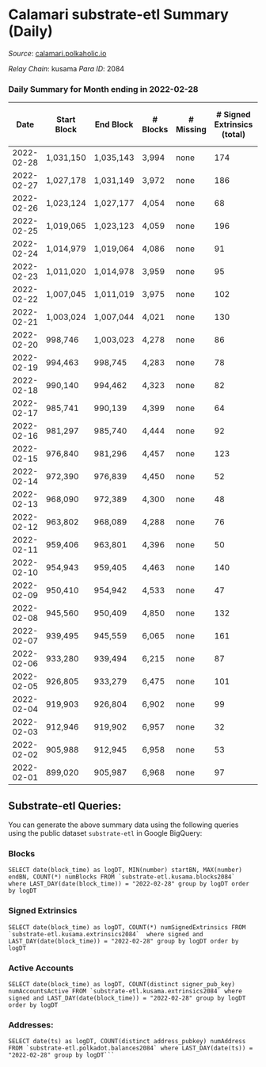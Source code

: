 # Calamari substrate-etl Summary (Daily)

_Source_: [calamari.polkaholic.io](https://calamari.polkaholic.io)

*Relay Chain*: kusama
*Para ID*: 2084



### Daily Summary for Month ending in 2022-02-28


| Date | Start Block | End Block | # Blocks | # Missing | # Signed Extrinsics (total) | # Active Accounts | # Addresses with Balances | # Events | # Transfers | # XCM Transfers In | # XCM Transfers Out |
| ---- | ----------- | --------- | -------- | --------- | --------------------------- | ----------------- | ------------------------- | -------- | ----------- | ------------------ | ------------------- |
| 2022-02-28 | 1,031,150 | 1,035,143 | 3,994 | none  | 174 | 59 | 21,029 | 9,152 | 122 ($24,329.31) |   |   |
| 2022-02-27 | 1,027,178 | 1,031,149 | 3,972 | none  | 186 | 58 | 20,960 | 9,127 | 134 ($75,670.27) |   |   |
| 2022-02-26 | 1,023,124 | 1,027,177 | 4,054 | none  | 68 | 33 | 20,916 | 8,514 | 31 ($29,848.94) |   |   |
| 2022-02-25 | 1,019,065 | 1,023,123 | 4,059 | none  | 196 | 75 | 20,907 | 9,324 | 124 ($144,391.76) |   |   |
| 2022-02-24 | 1,014,979 | 1,019,064 | 4,086 | none  | 91 | 46 | 20,869 | 8,712 | 47 ($110,323.72) |   |   |
| 2022-02-23 | 1,011,020 | 1,014,978 | 3,959 | none  | 95 | 48 | 20,861 | 8,494 | 52 ($497,163.14) |   |   |
| 2022-02-22 | 1,007,045 | 1,011,019 | 3,975 | none  | 102 | 45 | 20,846 | 8,563 | 56 ($58,341.07) |   |   |
| 2022-02-21 | 1,003,024 | 1,007,044 | 4,021 | none  | 130 | 70 | 20,834 | 8,839 | 66 ($41,695.56) |   |   |
| 2022-02-20 | 998,746 | 1,003,023 | 4,278 | none  | 86 | 44 | 20,817 | 9,089 | 46 ($47,923.55) |   |   |
| 2022-02-19 | 994,463 | 998,745 | 4,283 | none  | 78 | 44 | 20,800 | 9,038 | 41 ($553,370.83) |   |   |
| 2022-02-18 | 990,140 | 994,462 | 4,323 | none  | 82 | 46 | 20,792 | 9,144 | 41 ($10,042.92) |   |   |
| 2022-02-17 | 985,741 | 990,139 | 4,399 | none  | 64 | 28 | 20,781 | 9,182 | 29 ($18,931.90) |   |   |
| 2022-02-16 | 981,297 | 985,740 | 4,444 | none  | 92 | 37 | 20,770 | 9,448 | 60 ($92,188.78) |   |   |
| 2022-02-15 | 976,840 | 981,296 | 4,457 | none  | 123 | 67 | 20,758 | 9,682 | 75 ($258,419.59) |   |   |
| 2022-02-14 | 972,390 | 976,839 | 4,450 | none  | 52 | 27 | 20,743 | 9,210 | 18 ($1,526.33) |   |   |
| 2022-02-13 | 968,090 | 972,389 | 4,300 | none  | 48 | 34 | 20,739 | 8,887 | 17 ($6,837.40) |   |   |
| 2022-02-12 | 963,802 | 968,089 | 4,288 | none  | 76 | 54 | 20,735 | 9,049 | 34 ($58,250.83) |   |   |
| 2022-02-11 | 959,406 | 963,801 | 4,396 | none  | 50 | 24 | 20,727 | 9,100 | 32 ($56,025.86) |   |   |
| 2022-02-10 | 954,943 | 959,405 | 4,463 | none  | 140 | 91 | 20,718 | 9,726 | 55 ($75,337.85) |   |   |
| 2022-02-09 | 950,410 | 954,942 | 4,533 | none  | 47 | 28 | 20,706 | 9,360 | 18 ($6,842.57) |   |   |
| 2022-02-08 | 945,560 | 950,409 | 4,850 | none  | 132 | 84 | 20,698 | 10,515 | 91 ($89,549.30) |   |   |
| 2022-02-07 | 939,495 | 945,559 | 6,065 | none  | 161 | 88 | 20,688 | 12,935 | 105 ($89,491.00) |   |   |
| 2022-02-06 | 933,280 | 939,494 | 6,215 | none  | 87 | 48 |  | 12,794 | 60 ($158,073.67) |   |   |
| 2022-02-05 | 926,805 | 933,279 | 6,475 | none  | 101 | 59 | 20,659 | 13,377 | 75 ($32,099.21) |   |   |
| 2022-02-04 | 919,903 | 926,804 | 6,902 | none  | 99 | 55 |  | 14,232 | 76 ($13,642.62) |   |   |
| 2022-02-03 | 912,946 | 919,902 | 6,957 | none  | 32 | 17 | 20,626 | 14,046 | 14 ($9,042.39) |   |   |
| 2022-02-02 | 905,988 | 912,945 | 6,958 | none  | 53 | 31 | 20,624 | 14,147 | 32 ($21,337.49) |   |   |
| 2022-02-01 | 899,020 | 905,987 | 6,968 | none  | 97 | 54 | 20,613 | 14,339 | 71 ($13,253.86) |   |   |

## Substrate-etl Queries:
You can generate the above summary data using the following queries using the public dataset `substrate-etl` in Google BigQuery:


### Blocks
```
SELECT date(block_time) as logDT, MIN(number) startBN, MAX(number) endBN, COUNT(*) numBlocks FROM `substrate-etl.kusama.blocks2084`  where LAST_DAY(date(block_time)) = "2022-02-28" group by logDT order by logDT
```


### Signed Extrinsics
```
SELECT date(block_time) as logDT, COUNT(*) numSignedExtrinsics FROM `substrate-etl.kusama.extrinsics2084`  where signed and LAST_DAY(date(block_time)) = "2022-02-28" group by logDT order by logDT
```


### Active Accounts
```
SELECT date(block_time) as logDT, COUNT(distinct signer_pub_key) numAccountsActive FROM `substrate-etl.kusama.extrinsics2084` where signed and LAST_DAY(date(block_time)) = "2022-02-28" group by logDT order by logDT
```


### Addresses:
```
SELECT date(ts) as logDT, COUNT(distinct address_pubkey) numAddress FROM `substrate-etl.polkadot.balances2084` where LAST_DAY(date(ts)) = "2022-02-28" group by logDT```


